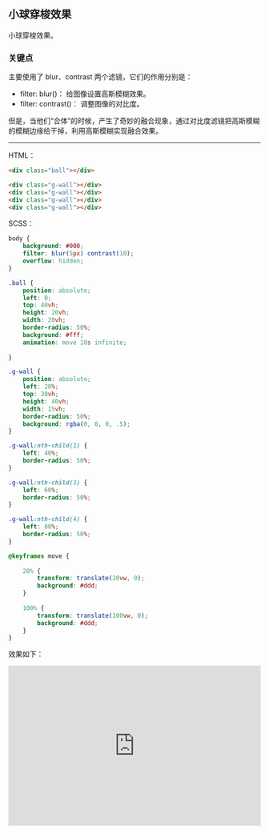 ## 小球穿梭效果

小球穿梭效果。

### 关键点 

主要使用了 blur、contrast 两个滤镜，它们的作用分别是：

+ filter: blur()： 给图像设置高斯模糊效果。
+ filter: contrast()： 调整图像的对比度。

但是，当他们“合体”的时候，产生了奇妙的融合现象，通过对比度滤镜把高斯模糊的模糊边缘给干掉，利用高斯模糊实现融合效果。

----

HTML：

```HTML
<div class="ball"></div>

<div class="g-wall"></div>
<div class="g-wall"></div>
<div class="g-wall"></div>
<div class="g-wall"></div>
```

SCSS：
```scss
body {
    background: #000;
    filter: blur(5px) contrast(10);
    overflow: hidden;
}

.ball {
    position: absolute;
    left: 0; 
    top: 40vh;
    height: 20vh;
    width: 20vh;
    border-radius: 50%;
    background: #fff;
    animation: move 10s infinite;
    
}

.g-wall {
    position: absolute;
    left: 20%; 
    top: 30vh;
    height: 40vh;
    width: 15vh;
    border-radius: 50%;
    background: rgba(0, 0, 0, .5);
}

.g-wall:nth-child(2) {
    left: 40%; 
    border-radius: 50%;
}

.g-wall:nth-child(3) {
    left: 60%; 
    border-radius: 50%;
}

.g-wall:nth-child(4) {
    left: 80%; 
    border-radius: 50%;
}

@keyframes move {
    
    20% {
        transform: translate(20vw, 0);
        background: #ddd;
    }
    
    100% {
        transform: translate(100vw, 0);
        background: #ddd;
    }
}
```

效果如下：

<iframe height="320" style="width: 100%;" scrolling="no" title="ball through" src="https://codepen.io/Chokcoco/embed/ZwYyKO?height=320&theme-id=default&default-tab=css,result" frameborder="no" allowtransparency="true" allowfullscreen="true">
  See the Pen <a href='https://codepen.io/Chokcoco/pen/ZwYyKO'>ball through</a> by Chokcoco
  (<a href='https://codepen.io/Chokcoco'>@Chokcoco</a>) on <a href='https://codepen.io'>CodePen</a>.
</iframe>